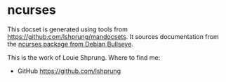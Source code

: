 ncurses
=======

This docset is generated using tools from <https://github.com/lshprung/mandocsets>. It sources documentation from the [ncurses package from Debian Bullseye](https://tracker.debian.org/pkg/ncurses).

This is the work of Louie Shprung. Where to find me:

- GitHub <https://github.com/lshprung>
